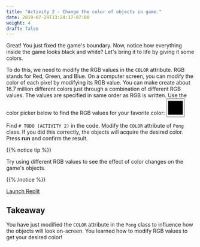 ```yaml
---
title: "Activity 2 - Change the color of objects in game."
date: 2019-07-29T13:24:17-07:00
weight: 4
draft: false
---
```


Great! You just fixed the game's boundary. Now, notice how everything inside the game looks black and white? Let's bring it to life by giving it some colors.

To do this, we need to modify the RGB values in the `COLOR` attribute.
RGB stands for Red, Green, and Blue. On a computer screen, you can modify the color of each pixel by modifying its RGB value. You can make create about 16.7 million different colors just through a combination of different RGB values. The values are specified in same order as RGB is written. Use the color picker below to find the RGB values for your favorite color:
<input type="color" id="colorpicker" style="height:50px;width:50px">

Find `# TODO (ACTIVITY 2)` in the code. Modify the `COLOR` attribute of `Pong` class. If you did this correctly, the objects will acquire the desired color. Press <b>run</b> and confirm the result.

{{% notice tip %}}

Try using different RGB values to see the effect of color changes on the game's objects.

{{% /notice %}}

<a class="my-2 mx-4 btn btn-info" href="https://replit.com/@nuevofoundation/PongLessonStudent" target="_blank">Launch Replit</a>

## Takeaway

You have just modified the `COLOR` attribute in the `Pong` class to influence how the objects will look on-screen. You learned how to modify RGB values to get your desired color!
